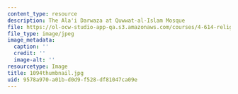 ```yaml
---
content_type: resource
description: The Ala'i Darwaza at Quwwat-al-Islam Mosque
file: https://ol-ocw-studio-app-qa.s3.amazonaws.com/courses/4-614-religious-architecture-and-islamic-cultures-fall-2002/9578a970a01bd0d9f528df81047ca09e_1094thumbnail.jpg
file_type: image/jpeg
image_metadata:
  caption: ''
  credit: ''
  image-alt: ''
resourcetype: Image
title: 1094thumbnail.jpg
uid: 9578a970-a01b-d0d9-f528-df81047ca09e
---
```

